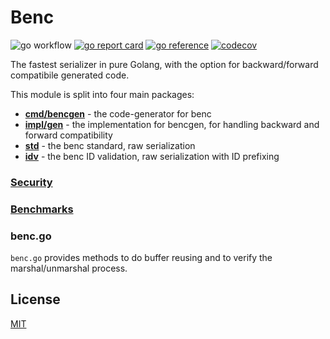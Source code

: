 # Benc

![go workflow](https://github.com/deneonet/benc/actions/workflows/go.yml/badge.svg)
[![go report card](https://goreportcard.com/badge/github.com/deneonet/benc)](https://goreportcard.com/report/github.com/deneonet/benc)
[![go reference](https://pkg.go.dev/badge/github.com/deneonet/benc.svg)](https://pkg.go.dev/github.com/deneonet/benc)
[![codecov](https://codecov.io/gh/deneonet/benc/graph/badge.svg?token=gOyCwY04Uo)](https://codecov.io/gh/deneonet/benc)

The fastest serializer in pure Golang, with the option for backward/forward compatibile generated code.

This module is split into four main packages:

- **[cmd/bencgen](cmd/bencgen/README.md)** - the code-generator for benc
- **[impl/gen](impl/gen/README.md)** - the implementation for bencgen, for handling backward and forward compatibility
- **[std](std/README.md)** - the benc standard, raw serialization
- **[idv](idv/README.md)** - the benc ID validation, raw serialization with ID prefixing

### [Security](SECURITY.md)
### [Benchmarks](https://github.com/alecthomas/go_serialization_benchmarks)

### benc.go

`benc.go` provides methods to do buffer reusing and to verify the marshal/unmarshal process.

## License

[MIT](https://choosealicense.com/licenses/mit/)
